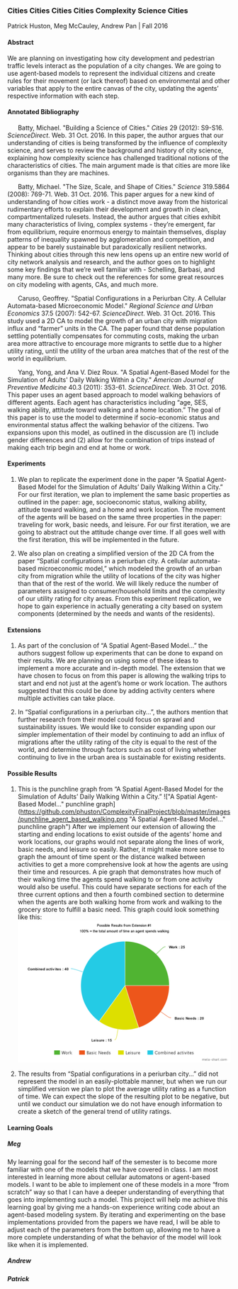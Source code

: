 ### Cities Cities Cities Cities Complexity Science Cities
Patrick Huston, Meg McCauley, Andrew Pan | Fall 2016

#### Abstract
We are planning on investigating how city development and pedestrian traffic levels interact as the population of a city changes. We are going to use agent-based models to represent the individual citizens and create rules for their movement (or lack thereof) based on environmental and other variables that apply to the entire canvas of the city, updating the agents’ respective information with each step.
#### Annotated Bibliography
&nbsp;&nbsp;&nbsp;&nbsp;&nbsp;&nbsp;Batty, Michael. "Building a Science of Cities." *Cities* 29 (2012): S9-S16. *ScienceDirect*. Web. 31 Oct. 2016. In this paper, the author argues that our understanding of cities is being transformed by the influence of complexity science, and serves to review the background and history of city science, explaining how complexity science has challenged traditional notions of the characteristics of cities. The main argument made is that cities are more like organisms than they are machines.

&nbsp;&nbsp;&nbsp;&nbsp;&nbsp;&nbsp;Batty, Michael. "The Size, Scale, and Shape of Cities." *Science* 319.5864 (2008): 769-71. Web. 31 Oct. 2016. This paper argues for a new kind of understanding of how cities work - a distinct move away from the historical rudimentary efforts to explain their development and growth in clean, compartmentalized rulesets. Instead, the author argues that cities exhibit many characteristics of living, complex systems - they’re emergent, far from equilibrium, require enormous energy to maintain themselves, display patterns of inequality spawned by agglomeration and competition, and appear to be barely sustainable but paradoxically resilient networks. Thinking about cities through this new lens opens up an entire new world of city network analysis and research, and the author goes on to highlight some key findings that we’re well familiar with - Schelling, Barbasi, and many more. Be sure to check out the references for some great resources on city modeling with agents, CAs, and much more.

&nbsp;&nbsp;&nbsp;&nbsp;&nbsp;&nbsp;Caruso, Geoffrey. "Spatial Configurations in a Periurban City. A Cellular Automata-based Microeconomic Model." *Regional Science and Urban Economics* 37.5 (2007): 542-67. *ScienceDirect*. Web. 31 Oct. 2016. This study used a 2D CA to model the growth of an urban city with migration influx and “farmer” units in the CA. The paper found that dense population settling potentially compensates for commuting costs, making the urban area more attractive to encourage more migrants to settle due to a higher utility rating, until the utility of the urban area matches that of the rest of the world in equilibrium.

&nbsp;&nbsp;&nbsp;&nbsp;&nbsp;&nbsp;Yang, Yong, and Ana V. Diez Roux. "A Spatial Agent-Based Model for the Simulation of Adults' Daily Walking Within a City." *American Journal of Preventive Medicine* 40.3 (2011): 353-61. *ScienceDirect*. Web. 31 Oct. 2016. This paper uses an agent based approach to model walking behaviors of different agents. Each agent has characteristics including “age, SES, walking ability, attitude toward walking and a home location.” The goal of this paper is to use the model to determine if socio-economic status and environmental status affect the walking behavior of the citizens. Two expansions upon this model, as outlined in the discussion are (1) include gender differences and (2) allow for the combination of trips instead of making each trip begin and end at home or work.

#### Experiments
1. We plan to replicate the experiment done in the paper “A Spatial Agent-Based Model for the Simulation of Adults’ Daily Walking Within a City.” For our first iteration, we plan to implement the same basic properties as outlined in the paper: age, socioeconomic status, walking ability, attitude toward walking, and a home and work location. The movement of the agents will be based on the same three properties in the paper: traveling for work, basic needs, and leisure. For our first iteration, we are going to abstract out the attitude change over time. If all goes well with the first iteration, this will be implemented in the future.

2. We also plan on creating a simplified version of the 2D CA from the paper “Spatial configurations in a periurban city.  A cellular automata-based microeconomic model,” which modeled the growth of an urban city from migration while the utility of locations of the city was higher than that of the rest of the world.  We will likely reduce the number of parameters assigned to consumer/household limits and the complexity of our utility rating for city areas.  From this experiment replication, we hope to gain experience in actually generating a city based on system components (determined by the needs and wants of the residents).

#### Extensions
1. As part of the conclusion of “A Spatial Agent-Based Model…” the authors suggest follow up experiments that can be done to expand on their results. We are planning on using some of these ideas to implement a more accurate and in-depth model. The extension that we have chosen to focus on from this paper is allowing the walking trips to start and end not just at the agent’s home or work location. The authors suggested that this could be done by adding activity centers where multiple activities can take place.

2. In “Spatial configurations in a periurban city…”, the authors mention that further research from their model could focus on sprawl and sustainability issues.  We would like to consider expanding upon our simpler implementation of their model by continuing to add an influx of migrations after the utility rating of the city is equal to the rest of the world, and determine through factors such as cost of living whether continuing to live in the urban area is sustainable for existing residents.

#### Possible Results
1. This is the punchline graph from “A Spatial Agent-Based Model for the Simulation of Adults’ Daily Walking Within a City.” 
!["A Spatial Agent-Based Model..." punchline graph](https://github.com/phuston/ComplexityFinalProject/blob/master/images/punchline_agent_based_walking.png "A Spatial Agent-Based Model..." punchline graph")
After we implement our extension of allowing the starting and ending locations to exist outside of the agents’ home and work locations, our graphs would not separate along the lines of work, basic needs, and leisure so easily. Rather, it might make more sense to graph the amount of time spent or the distance walked between activities to get a more comprehensive look at how the agents are using their time and resources. A pie graph that demonstrates how much of their walking time the agents spend walking to or from one activity would also be useful. This could have separate sections for each of the three current options and then a fourth combined section to determine when the agents are both walking home from work and walking to the grocery store to fulfill a basic need. This graph could look something like this: 
![Possible result pie graph](https://github.com/phuston/ComplexityFinalProject/blob/master/images/possible_results_pie_graph.png "Possible result pie graph")


2. The results from “Spatial configurations in a periurban city…” did not represent the model in an easily-plottable manner, but when we run our simplified version we plan to plot the average utility rating as a function of time.  We can expect the slope of the resulting plot to be negative, but until we conduct our simulation we do not have enough information to create a sketch of the general trend of utility ratings.
#### Learning Goals
##### Meg
My learning goal for the second half of the semester is to become more familiar with one of the models that we have covered in class. I am most interested in learning more about cellular automatons or agent-based models. I want to be able to implement one of these models in a more “from scratch” way so that I can have a deeper understanding of everything that goes into implementing such a model. This project will help me achieve this learning goal by giving me a hands-on experience writing code about an agent-based modeling system. By iterating and experimenting on the base implementations provided from the papers we have read, I will be able to adjust each of the parameters from the bottom up, allowing me to have a more complete understanding of what the behavior of the model will look like when it is implemented.
##### Andrew
##### Patrick